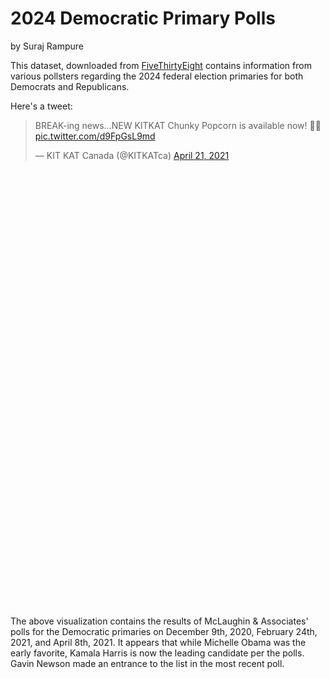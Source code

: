 # 2024 Democratic Primary Polls

by Suraj Rampure

This dataset, downloaded from [FiveThirtyEight](https://github.com/fivethirtyeight/data/tree/master/polls) contains information from various pollsters regarding the 2024 federal election primaries for both Democrats and Republicans.

Here's a tweet:

<blockquote class="twitter-tweet"><p lang="en" dir="ltr">BREAK-ing news…NEW KITKAT Chunky Popcorn is available now! 🍫🍿 <a href="https://t.co/d9FpGsL9md">pic.twitter.com/d9FpGsL9md</a></p>&mdash; KIT KAT Canada (@KITKATca) <a href="https://twitter.com/KITKATca/status/1384936346884743170?ref_src=twsrc%5Etfw">April 21, 2021</a></blockquote> <script async src="https://platform.twitter.com/widgets.js" charset="utf-8"></script>

 <script src="https://cdn.plot.ly/plotly-latest.min.js"></script>

<div>                            <div id="fbef6c3e-8660-4c04-8f5a-7baeefd3cba3" class="plotly-graph-div" style="height:700px; width:950px;"></div>            <script type="text/javascript">                                    window.PLOTLYENV=window.PLOTLYENV || {};                                    if (document.getElementById("fbef6c3e-8660-4c04-8f5a-7baeefd3cba3")) {                    Plotly.newPlot(                        "fbef6c3e-8660-4c04-8f5a-7baeefd3cba3",                        [{"customdata": ["Tim Kaine", "Ilhan Omar", "Deval Patrick", "Kirsten E. Gillibrand", "John Wright Hickenlooper", "Gavin Newsom", "Beto O'Rourke", "Andrew Cuomo", "Alexandria Ocasio-Cortez", "Cory A. Booker", "Andrew Yang", "Amy Klobuchar", "Pete Buttigieg", "Michelle Obama", "Kamala D. Harris"], "hovertemplate": "(%{x}, %{customdata})", "marker": {"color": "rgb(0,30,66)"}, "name": "12/9/20", "opacity": 0.7, "orientation": "h", "type": "bar", "x": [2.0, 1.0, 1.0, 1.0, 3.0, 0.0, 0.0, 5.0, 7.0, 3.0, 0.0, 2.0, 5.0, 29.0, 25.0], "y": ["Tim Kaine  ", "Ilhan Omar  ", "Deval Patrick  ", "Kirsten E. Gillibrand  ", "John Wright Hickenlooper  ", "Gavin Newsom  ", "Beto O'Rourke  ", "Andrew Cuomo  ", "Alexandria Ocasio-Cortez  ", "Cory A. Booker  ", "Andrew Yang  ", "Amy Klobuchar  ", "Pete Buttigieg  ", "Michelle Obama  ", "Kamala D. Harris  "]}, {"customdata": ["Tim Kaine", "Ilhan Omar", "Deval Patrick", "Kirsten E. Gillibrand", "John Wright Hickenlooper", "Gavin Newsom", "Beto O'Rourke", "Andrew Cuomo", "Alexandria Ocasio-Cortez", "Cory A. Booker", "Andrew Yang", "Amy Klobuchar", "Pete Buttigieg", "Michelle Obama", "Kamala D. Harris"], "hovertemplate": "(%{x}, %{customdata})", "marker": {"color": "rgb(256,200,44)"}, "name": "2/24/21", "opacity": 0.7, "orientation": "h", "type": "bar", "x": [1.0, 1.0, 1.0, 1.0, 2.0, 0.0, 2.0, 1.0, 8.0, 4.0, 4.0, 3.0, 7.0, 23.0, 28.0], "y": ["Tim Kaine  ", "Ilhan Omar  ", "Deval Patrick  ", "Kirsten E. Gillibrand  ", "John Wright Hickenlooper  ", "Gavin Newsom  ", "Beto O'Rourke  ", "Andrew Cuomo  ", "Alexandria Ocasio-Cortez  ", "Cory A. Booker  ", "Andrew Yang  ", "Amy Klobuchar  ", "Pete Buttigieg  ", "Michelle Obama  ", "Kamala D. Harris  "]}, {"customdata": ["Tim Kaine", "Ilhan Omar", "Deval Patrick", "Kirsten E. Gillibrand", "John Wright Hickenlooper", "Gavin Newsom", "Beto O'Rourke", "Andrew Cuomo", "Alexandria Ocasio-Cortez", "Cory A. Booker", "Andrew Yang", "Amy Klobuchar", "Pete Buttigieg", "Michelle Obama", "Kamala D. Harris"], "hovertemplate": "(%{x}, %{customdata})", "marker": {"color": "rgb(0,150,207)"}, "name": "4/8/21", "opacity": 0.7, "orientation": "h", "type": "bar", "x": [1.0, 1.0, 1.0, 2.0, 2.0, 2.0, 2.0, 2.0, 3.0, 4.0, 4.0, 4.0, 5.0, 20.0, 34.0], "y": ["Tim Kaine  ", "Ilhan Omar  ", "Deval Patrick  ", "Kirsten E. Gillibrand  ", "John Wright Hickenlooper  ", "Gavin Newsom  ", "Beto O'Rourke  ", "Andrew Cuomo  ", "Alexandria Ocasio-Cortez  ", "Cory A. Booker  ", "Andrew Yang  ", "Amy Klobuchar  ", "Pete Buttigieg  ", "Michelle Obama  ", "Kamala D. Harris  "]}],                        {"height": 700, "template": {"data": {"bar": [{"error_x": {"color": "#2a3f5f"}, "error_y": {"color": "#2a3f5f"}, "marker": {"line": {"color": "#E5ECF6", "width": 0.5}}, "type": "bar"}], "barpolar": [{"marker": {"line": {"color": "#E5ECF6", "width": 0.5}}, "type": "barpolar"}], "carpet": [{"aaxis": {"endlinecolor": "#2a3f5f", "gridcolor": "white", "linecolor": "white", "minorgridcolor": "white", "startlinecolor": "#2a3f5f"}, "baxis": {"endlinecolor": "#2a3f5f", "gridcolor": "white", "linecolor": "white", "minorgridcolor": "white", "startlinecolor": "#2a3f5f"}, "type": "carpet"}], "choropleth": [{"colorbar": {"outlinewidth": 0, "ticks": ""}, "type": "choropleth"}], "contour": [{"colorbar": {"outlinewidth": 0, "ticks": ""}, "colorscale": [[0.0, "#0d0887"], [0.1111111111111111, "#46039f"], [0.2222222222222222, "#7201a8"], [0.3333333333333333, "#9c179e"], [0.4444444444444444, "#bd3786"], [0.5555555555555556, "#d8576b"], [0.6666666666666666, "#ed7953"], [0.7777777777777778, "#fb9f3a"], [0.8888888888888888, "#fdca26"], [1.0, "#f0f921"]], "type": "contour"}], "contourcarpet": [{"colorbar": {"outlinewidth": 0, "ticks": ""}, "type": "contourcarpet"}], "heatmap": [{"colorbar": {"outlinewidth": 0, "ticks": ""}, "colorscale": [[0.0, "#0d0887"], [0.1111111111111111, "#46039f"], [0.2222222222222222, "#7201a8"], [0.3333333333333333, "#9c179e"], [0.4444444444444444, "#bd3786"], [0.5555555555555556, "#d8576b"], [0.6666666666666666, "#ed7953"], [0.7777777777777778, "#fb9f3a"], [0.8888888888888888, "#fdca26"], [1.0, "#f0f921"]], "type": "heatmap"}], "heatmapgl": [{"colorbar": {"outlinewidth": 0, "ticks": ""}, "colorscale": [[0.0, "#0d0887"], [0.1111111111111111, "#46039f"], [0.2222222222222222, "#7201a8"], [0.3333333333333333, "#9c179e"], [0.4444444444444444, "#bd3786"], [0.5555555555555556, "#d8576b"], [0.6666666666666666, "#ed7953"], [0.7777777777777778, "#fb9f3a"], [0.8888888888888888, "#fdca26"], [1.0, "#f0f921"]], "type": "heatmapgl"}], "histogram": [{"marker": {"colorbar": {"outlinewidth": 0, "ticks": ""}}, "type": "histogram"}], "histogram2d": [{"colorbar": {"outlinewidth": 0, "ticks": ""}, "colorscale": [[0.0, "#0d0887"], [0.1111111111111111, "#46039f"], [0.2222222222222222, "#7201a8"], [0.3333333333333333, "#9c179e"], [0.4444444444444444, "#bd3786"], [0.5555555555555556, "#d8576b"], [0.6666666666666666, "#ed7953"], [0.7777777777777778, "#fb9f3a"], [0.8888888888888888, "#fdca26"], [1.0, "#f0f921"]], "type": "histogram2d"}], "histogram2dcontour": [{"colorbar": {"outlinewidth": 0, "ticks": ""}, "colorscale": [[0.0, "#0d0887"], [0.1111111111111111, "#46039f"], [0.2222222222222222, "#7201a8"], [0.3333333333333333, "#9c179e"], [0.4444444444444444, "#bd3786"], [0.5555555555555556, "#d8576b"], [0.6666666666666666, "#ed7953"], [0.7777777777777778, "#fb9f3a"], [0.8888888888888888, "#fdca26"], [1.0, "#f0f921"]], "type": "histogram2dcontour"}], "mesh3d": [{"colorbar": {"outlinewidth": 0, "ticks": ""}, "type": "mesh3d"}], "parcoords": [{"line": {"colorbar": {"outlinewidth": 0, "ticks": ""}}, "type": "parcoords"}], "pie": [{"automargin": true, "type": "pie"}], "scatter": [{"marker": {"colorbar": {"outlinewidth": 0, "ticks": ""}}, "type": "scatter"}], "scatter3d": [{"line": {"colorbar": {"outlinewidth": 0, "ticks": ""}}, "marker": {"colorbar": {"outlinewidth": 0, "ticks": ""}}, "type": "scatter3d"}], "scattercarpet": [{"marker": {"colorbar": {"outlinewidth": 0, "ticks": ""}}, "type": "scattercarpet"}], "scattergeo": [{"marker": {"colorbar": {"outlinewidth": 0, "ticks": ""}}, "type": "scattergeo"}], "scattergl": [{"marker": {"colorbar": {"outlinewidth": 0, "ticks": ""}}, "type": "scattergl"}], "scattermapbox": [{"marker": {"colorbar": {"outlinewidth": 0, "ticks": ""}}, "type": "scattermapbox"}], "scatterpolar": [{"marker": {"colorbar": {"outlinewidth": 0, "ticks": ""}}, "type": "scatterpolar"}], "scatterpolargl": [{"marker": {"colorbar": {"outlinewidth": 0, "ticks": ""}}, "type": "scatterpolargl"}], "scatterternary": [{"marker": {"colorbar": {"outlinewidth": 0, "ticks": ""}}, "type": "scatterternary"}], "surface": [{"colorbar": {"outlinewidth": 0, "ticks": ""}, "colorscale": [[0.0, "#0d0887"], [0.1111111111111111, "#46039f"], [0.2222222222222222, "#7201a8"], [0.3333333333333333, "#9c179e"], [0.4444444444444444, "#bd3786"], [0.5555555555555556, "#d8576b"], [0.6666666666666666, "#ed7953"], [0.7777777777777778, "#fb9f3a"], [0.8888888888888888, "#fdca26"], [1.0, "#f0f921"]], "type": "surface"}], "table": [{"cells": {"fill": {"color": "#EBF0F8"}, "line": {"color": "white"}}, "header": {"fill": {"color": "#C8D4E3"}, "line": {"color": "white"}}, "type": "table"}]}, "layout": {"annotationdefaults": {"arrowcolor": "#2a3f5f", "arrowhead": 0, "arrowwidth": 1}, "autotypenumbers": "strict", "coloraxis": {"colorbar": {"outlinewidth": 0, "ticks": ""}}, "colorscale": {"diverging": [[0, "#8e0152"], [0.1, "#c51b7d"], [0.2, "#de77ae"], [0.3, "#f1b6da"], [0.4, "#fde0ef"], [0.5, "#f7f7f7"], [0.6, "#e6f5d0"], [0.7, "#b8e186"], [0.8, "#7fbc41"], [0.9, "#4d9221"], [1, "#276419"]], "sequential": [[0.0, "#0d0887"], [0.1111111111111111, "#46039f"], [0.2222222222222222, "#7201a8"], [0.3333333333333333, "#9c179e"], [0.4444444444444444, "#bd3786"], [0.5555555555555556, "#d8576b"], [0.6666666666666666, "#ed7953"], [0.7777777777777778, "#fb9f3a"], [0.8888888888888888, "#fdca26"], [1.0, "#f0f921"]], "sequentialminus": [[0.0, "#0d0887"], [0.1111111111111111, "#46039f"], [0.2222222222222222, "#7201a8"], [0.3333333333333333, "#9c179e"], [0.4444444444444444, "#bd3786"], [0.5555555555555556, "#d8576b"], [0.6666666666666666, "#ed7953"], [0.7777777777777778, "#fb9f3a"], [0.8888888888888888, "#fdca26"], [1.0, "#f0f921"]]}, "colorway": ["#636efa", "#EF553B", "#00cc96", "#ab63fa", "#FFA15A", "#19d3f3", "#FF6692", "#B6E880", "#FF97FF", "#FECB52"], "font": {"color": "#2a3f5f"}, "geo": {"bgcolor": "white", "lakecolor": "white", "landcolor": "#E5ECF6", "showlakes": true, "showland": true, "subunitcolor": "white"}, "hoverlabel": {"align": "left"}, "hovermode": "closest", "mapbox": {"style": "light"}, "paper_bgcolor": "white", "plot_bgcolor": "#E5ECF6", "polar": {"angularaxis": {"gridcolor": "white", "linecolor": "white", "ticks": ""}, "bgcolor": "#E5ECF6", "radialaxis": {"gridcolor": "white", "linecolor": "white", "ticks": ""}}, "scene": {"xaxis": {"backgroundcolor": "#E5ECF6", "gridcolor": "white", "gridwidth": 2, "linecolor": "white", "showbackground": true, "ticks": "", "zerolinecolor": "white"}, "yaxis": {"backgroundcolor": "#E5ECF6", "gridcolor": "white", "gridwidth": 2, "linecolor": "white", "showbackground": true, "ticks": "", "zerolinecolor": "white"}, "zaxis": {"backgroundcolor": "#E5ECF6", "gridcolor": "white", "gridwidth": 2, "linecolor": "white", "showbackground": true, "ticks": "", "zerolinecolor": "white"}}, "shapedefaults": {"line": {"color": "#2a3f5f"}}, "ternary": {"aaxis": {"gridcolor": "white", "linecolor": "white", "ticks": ""}, "baxis": {"gridcolor": "white", "linecolor": "white", "ticks": ""}, "bgcolor": "#E5ECF6", "caxis": {"gridcolor": "white", "linecolor": "white", "ticks": ""}}, "title": {"x": 0.05}, "xaxis": {"automargin": true, "gridcolor": "white", "linecolor": "white", "ticks": "", "title": {"standoff": 15}, "zerolinecolor": "white", "zerolinewidth": 2}, "yaxis": {"automargin": true, "gridcolor": "white", "linecolor": "white", "ticks": "", "title": {"standoff": 15}, "zerolinecolor": "white", "zerolinewidth": 2}}}, "title": {"text": "2024 Democratic Primary Polls (McLaughlin & Associates)"}, "width": 950, "xaxis": {"title": {"text": "%"}}, "yaxis": {"dtick": 1, "showticklabels": true, "title": {"text": "Candidate"}, "type": "category"}},                        {"responsive": true}                    )                };                            </script>        </div>

The above visualization contains the results of McLaughin & Associates' polls for the Democratic primaries on December 9th, 2020, February 24th, 2021, and April 8th, 2021. It appears that while Michelle Obama was the early favorite, Kamala Harris is now the leading candidate per the polls. Gavin Newson made an entrance to the list in the most recent poll.
